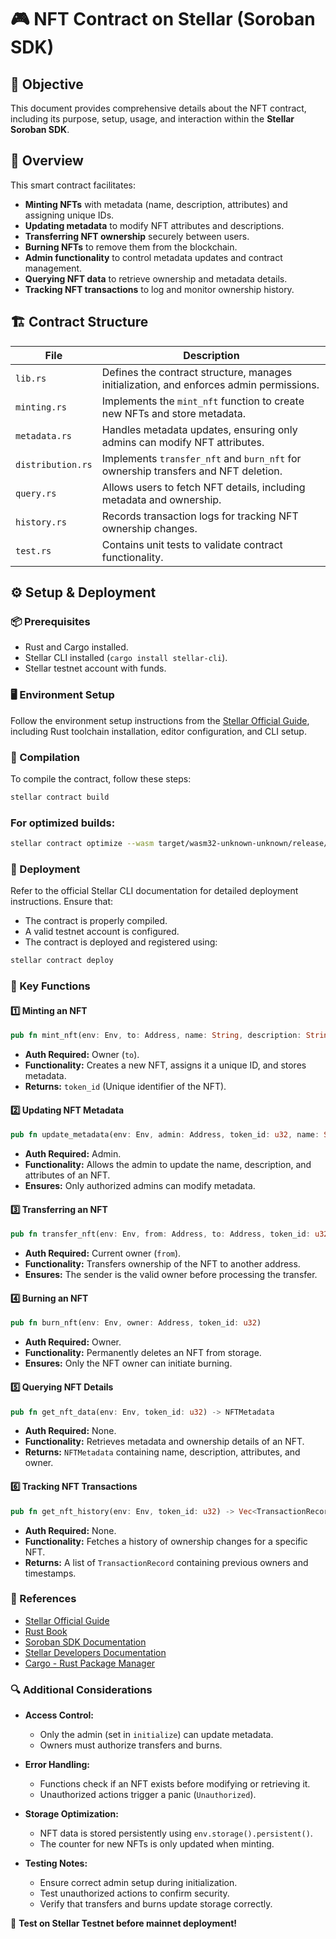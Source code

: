 # 🎮 NFT Contract on Stellar (Soroban SDK)

## 🎯 Objective

This document provides comprehensive details about the NFT contract, including its purpose, setup, usage, and interaction within the **Stellar Soroban SDK**.

## 📌 Overview

This smart contract facilitates:

- **Minting NFTs** with metadata (name, description, attributes) and assigning unique IDs.
- **Updating metadata** to modify NFT attributes and descriptions.
- **Transferring NFT ownership** securely between users.
- **Burning NFTs** to remove them from the blockchain.
- **Admin functionality** to control metadata updates and contract management.
- **Querying NFT data** to retrieve ownership and metadata details.
- **Tracking NFT transactions** to log and monitor ownership history.

## 🏗 Contract Structure

| File              | Description                                                                             |
| ----------------- | --------------------------------------------------------------------------------------- |
| `lib.rs`          | Defines the contract structure, manages initialization, and enforces admin permissions. |
| `minting.rs`      | Implements the `mint_nft` function to create new NFTs and store metadata.               |
| `metadata.rs`     | Handles metadata updates, ensuring only admins can modify NFT attributes.               |
| `distribution.rs` | Implements `transfer_nft` and `burn_nft` for ownership transfers and NFT deletion.      |
| `query.rs`        | Allows users to fetch NFT details, including metadata and ownership.                    |
| `history.rs`      | Records transaction logs for tracking NFT ownership changes.                            |
| `test.rs`         | Contains unit tests to validate contract functionality.                                 |

## ⚙️ Setup & Deployment

### 📦 Prerequisites

- Rust and Cargo installed.
- Stellar CLI installed (`cargo install stellar-cli`).
- Stellar testnet account with funds.

### 🖥️ Environment Setup

Follow the environment setup instructions from the [Stellar Official Guide](https://soroban.stellar.org/), including Rust toolchain installation, editor configuration, and CLI setup.

### 🔗 Compilation

To compile the contract, follow these steps:

```sh
stellar contract build
```

### For optimized builds:

```sh
stellar contract optimize --wasm target/wasm32-unknown-unknown/release/implement-nft-contract.wasm
```

### 🚀 Deployment  
Refer to the official Stellar CLI documentation for detailed deployment instructions. Ensure that:  

- The contract is properly compiled.  
- A valid testnet account is configured.  
- The contract is deployed and registered using:  

```sh
stellar contract deploy
```


### 🔑 Key Functions  

#### 1️⃣ Minting an NFT  

```rust
pub fn mint_nft(env: Env, to: Address, name: String, description: String, attributes: Vec<String>) -> u32
```

- **Auth Required:** Owner (`to`).  
- **Functionality:** Creates a new NFT, assigns it a unique ID, and stores metadata.  
- **Returns:** `token_id` (Unique identifier of the NFT).  

#### 2️⃣ Updating NFT Metadata  

```rust
pub fn update_metadata(env: Env, admin: Address, token_id: u32, name: String, description: String, attributes: Vec<String>)
```

- **Auth Required:** Admin.  
- **Functionality:** Allows the admin to update the name, description, and attributes of an NFT.  
- **Ensures:** Only authorized admins can modify metadata.  

#### 3️⃣ Transferring an NFT  

```rust
pub fn transfer_nft(env: Env, from: Address, to: Address, token_id: u32)
```

- **Auth Required:** Current owner (`from`).  
- **Functionality:** Transfers ownership of the NFT to another address.  
- **Ensures:** The sender is the valid owner before processing the transfer.  

#### 4️⃣ Burning an NFT  

```rust
pub fn burn_nft(env: Env, owner: Address, token_id: u32)
```

- **Auth Required:** Owner.  
- **Functionality:** Permanently deletes an NFT from storage.  
- **Ensures:** Only the NFT owner can initiate burning.  

#### 5️⃣ Querying NFT Details  

```rust
pub fn get_nft_data(env: Env, token_id: u32) -> NFTMetadata
```

- **Auth Required:** None.  
- **Functionality:** Retrieves metadata and ownership details of an NFT.  
- **Returns:** `NFTMetadata` containing name, description, attributes, and owner.  

#### 6️⃣ Tracking NFT Transactions  

```rust
pub fn get_nft_history(env: Env, token_id: u32) -> Vec<TransactionRecord>
```

- **Auth Required:** None.  
- **Functionality:** Fetches a history of ownership changes for a specific NFT.  
- **Returns:** A list of `TransactionRecord` containing previous owners and timestamps.  

### 📂 References  

- [Stellar Official Guide](https://soroban.stellar.org/)  
- [Rust Book](https://doc.rust-lang.org/book/)  
- [Soroban SDK Documentation](https://soroban.stellar.org/docs/)  
- [Stellar Developers Documentation](https://developers.stellar.org/docs/)  
- [Cargo - Rust Package Manager](https://doc.rust-lang.org/cargo/)  

### 🔍 Additional Considerations  

- **Access Control:**  
  - Only the admin (set in `initialize`) can update metadata.  
  - Owners must authorize transfers and burns.  

- **Error Handling:**  
  - Functions check if an NFT exists before modifying or retrieving it.  
  - Unauthorized actions trigger a panic (`Unauthorized`).  

- **Storage Optimization:**  
  - NFT data is stored persistently using `env.storage().persistent()`.  
  - The counter for new NFTs is only updated when minting.  

- **Testing Notes:**  
  - Ensure correct admin setup during initialization.  
  - Test unauthorized actions to confirm security.  
  - Verify that transfers and burns update storage correctly.  

🚀 **Test on Stellar Testnet before mainnet deployment!**
